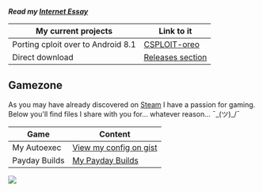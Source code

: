 
___Read my [Internet Essay](http://daerich.ga/internet-essay)___


My current projects | Link to it
--------------------|----------
Porting cploit over to Android 8.1 | [CSPLOIT-oreo](https://github.com/daerich/csploit-oreo)
Direct download					   | [Releases section](https://github.com/daerich/csploit-oreo/releases/tag/v1.6.6-rc.2-UNOFFICAL)

## Gamezone
As you may have already discovered on  [Steam](https://steamcommunity.com/id/daerich) I have a passion for gaming.
Below you'll find files I share with you for... whatever reason...  ¯\_(ツ)_/¯

Game| Content
--------------|-----------
My Autoexec|[View my config on gist](https://gist.github.com/daerich/162a0eff39fe435519b849eff4faf212)
Payday Builds| [My Payday Builds](http://daerich.ga/buildb_builds.html)



[<img src="https://badges.steamprofile.com/profile/default/steam/76561198122078540.png">](https://steamcommunity.com/id/daerich)
